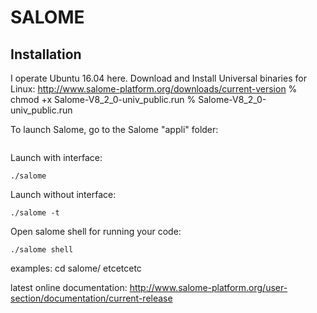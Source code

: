 # SALOME
## Installation
I operate Ubuntu 16.04 here.
Download and Install Universal binaries for Linux: http://www.salome-platform.org/downloads/current-version
    % chmod +x Salome-V8_2_0-univ_public.run
    % Salome-V8_2_0-univ_public.run

To launch Salome, go to the Salome "appli" folder:
```cd salome\appli_V8_2_0
```
Launch with interface:
```
./salome
```
Launch without interface:
```
./salome -t
```
Open salome shell for running your code:
```
./salome shell
```




examples: cd salome/ etcetcetc


latest online documentation: http://www.salome-platform.org/user-section/documentation/current-release
